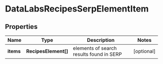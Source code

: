 # DataLabsRecipesSerpElementItem

## Properties

| Name | Type | Description | Notes |
|------------ | ------------- | ------------- | -------------|
**items** | **RecipesElement[]** | elements of search results found in SERP |[optional]|
